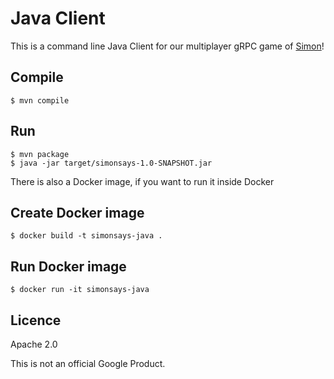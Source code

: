 # Java Client

This is a command line Java Client for our multiplayer gRPC game of [Simon](https://en.wikipedia.org/wiki/Simon_\(game\))!

## Compile
    $ mvn compile

## Run
    $ mvn package
    $ java -jar target/simonsays-1.0-SNAPSHOT.jar

There is also a Docker image, if you want to run it inside Docker

## Create Docker image
    $ docker build -t simonsays-java .

## Run Docker image
    $ docker run -it simonsays-java

## Licence
Apache 2.0

This is not an official Google Product.
